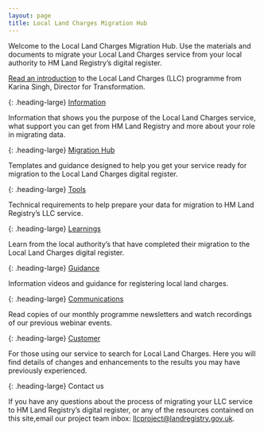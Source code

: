 ```yaml
---
layout: page
title: Local Land Charges Migration Hub
---
```


Welcome to the Local Land Charges Migration Hub. Use the materials and documents to migrate your Local Land Charges service from your local authority to HM Land Registry’s digital register. 

<a href='files/Index/Introduction%20from%20Karina%20Singh%20%20Transformation%20Director%20at%20HM%20Land%20Registry.odt' onclick='linkClicked("Introduction from Karina Singh Transformation Director at HM Land Registry")'>Read an introduction</a> to the Local Land Charges (LLC) programme from Karina Singh, Director for Transformation.

{: .heading-large}
<a href='info'>Information</a>

Information that shows you the purpose of the Local Land Charges service, what support you can get from HM Land Registry and more about your role in migrating data.

{: .heading-large}
<a href='migration'>Migration Hub</a>

Templates and guidance designed to help you get your service ready for migration to the Local Land Charges digital register. 

{: .heading-large}
<a href='tools'>Tools</a>

Technical requirements to help prepare your data for migration to HM Land Registry’s LLC service.

{: .heading-large}
<a href='key-learnings'>Learnings</a>

Learn from the local authority’s that have completed their migration to the Local Land Charges digital register. 

{: .heading-large}
<a href='guidance'>Guidance</a>

Information videos and guidance for registering local land charges.

{: .heading-large}
<a href='communications'>Communications</a>

Read copies of our monthly programme newsletters and watch recordings of our previous webinar events. 

{: .heading-large}
<a href='customer'>Customer</a>

For those using our service to search for Local Land Charges. Here you will find details of changes and enhancements to the results you may have previously experienced. 

{: .heading-large}
Contact us

If you have any questions about the process of migrating your LLC service to HM Land Registry’s digital register, or any of the resources contained on this site,email our project team inbox: <a href='mailto:  llcproject@landregistry.gov.uk'>llcproject@landregistry.gov.uk</a>.
